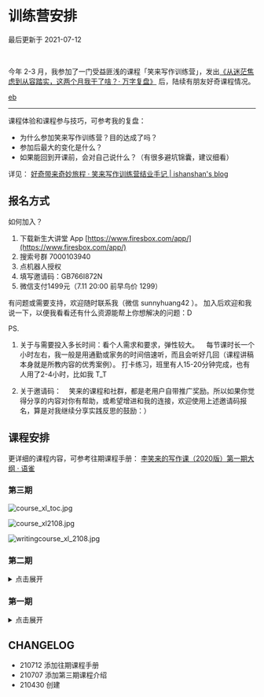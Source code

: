 # 训练营安排
最后更新于 2021-07-12

<br> 

今年 2-3 月，我参加了一门受益匪浅的课程「笑来写作训练营」，发出[《从迷茫焦虑到从容踏实，这两个月我干了啥？· 万字复盘》](selfedu/review2021Q1.md) 后，陆续有朋友好奇课程情况。



[eb](_eb_targ_course_xl.md ':include')


---

课程体验和课程参与技巧，可参考我的复盘：

- 为什么参加笑来写作训练营？目的达成了吗？
- 参加后最大的变化是什么？
- 如果能回到开课前，会对自己说什么？（有很多避坑锦囊，建议细看）

详见：
[好奇带来奇妙旅程 · 笑来写作训练营结业手记 | ishanshan's blog](wr/review_course_xl.md)




## 报名方式


如何加入？
1. 下载新生大讲堂 App‬ [https://www.firesbox.com/app/](https://www.firesbox.com/app/)
2. 搜索号群‬ 7000103940
3. 点机器‬人授权
4. 填写邀请码：GB766I872N
5. 微信支付1499元（7.11 20:00 前早鸟价 1299）




有问题或需要支持，欢迎随时联系我（微信 sunnyhuang42 ）。
加入后欢迎和我说一下，以便我看看还有什么资源能帮上你想解决的问题：D


PS.
1. 关于与需要投入多长时间：看个人需求和要求，弹性较大。
    每节课时长一个小时左右，我一般是用通勤或家务的时间倍速听，而且会听好几回（课程讲稿本身就是所教内容的优秀案例）。
打卡练习，班里有人15-20分钟完成，也有人用了2-4小时，比如我 T_T


2. 关于邀请码：
    笑来的课程和社群，都是老用户自带推广奖励。所以如果你觉得分享的内容对你有帮助，或希望增进和我的连接，欢迎使用上述邀请码报名，算是对我继续分享实践反思的鼓励：）


## 课程安排

更详细的课程内容，可参考往期课程手册：
[李笑来的写作课（2020版）第一期大纲 · 语雀](https://www.yuque.com/box1972/kbiyse/cbto9a_cxc7qd)

### 第三期

![course_xl_toc.jpg](http://ishanshan.zoomquiet.top/share/course_xl_toc.jpg ':size=450')

![course_xl2108.jpg](http://ishanshan.zoomquiet.top/share/course_xl2108.jpg ':size=450')

![writingcourse_xl_2108.jpg](http://ishanshan.zoomquiet.top/share/writingcourse_xl_2108.jpg ':size=450')

### 第二期

<details>
<summary>  点击展开 </summary>

![course_xl.jpg](http://ishanshan.zoomquiet.top/share/course_xl.jpg ':size=450')


![writingcourse_xl_2105.jpg](http://ishanshan.zoomquiet.top/share/writingcourse_xl_2105.jpg ':size=450')

</details>






### 第一期

<details>
<summary> 点击展开  </summary>

![course_xl_toc.jpg](http://ishanshan.zoomquiet.top/share/course_xl_toc.jpg ':size=450')

![writingcourse_xl_2102.png](http://ishanshan.zoomquiet.top/share/writingcourse_xl_2102.png ':size=450')

</details>


## CHANGELOG

- 210712 添加往期课程手册
- 210707 添加第三期课程介绍
- 210430 创建
